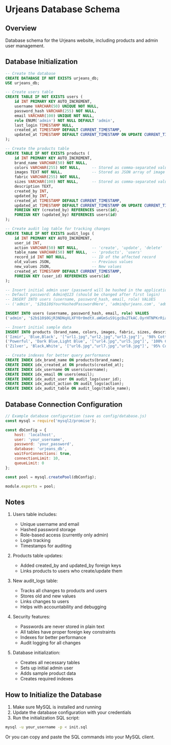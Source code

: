 # Urjeans Database Schema

## Overview
Database schema for the Urjeans website, including products and admin user management.

## Database Initialization
```sql
-- Create the database
CREATE DATABASE IF NOT EXISTS urjeans_db;
USE urjeans_db;

-- Create users table
CREATE TABLE IF NOT EXISTS users (
    id INT PRIMARY KEY AUTO_INCREMENT,
    username VARCHAR(50) UNIQUE NOT NULL,
    password_hash VARCHAR(255) NOT NULL,
    email VARCHAR(100) UNIQUE NOT NULL,
    role ENUM('admin') NOT NULL DEFAULT 'admin',
    last_login TIMESTAMP NULL,
    created_at TIMESTAMP DEFAULT CURRENT_TIMESTAMP,
    updated_at TIMESTAMP DEFAULT CURRENT_TIMESTAMP ON UPDATE CURRENT_TIMESTAMP
);

-- Create the products table
CREATE TABLE IF NOT EXISTS products (
    id INT PRIMARY KEY AUTO_INCREMENT,
    brand_name VARCHAR(50) NOT NULL,
    colors VARCHAR(255) NOT NULL,     -- Stored as comma-separated values
    images TEXT NOT NULL,             -- Stored as JSON array of image URLs
    fabric VARCHAR(255) NOT NULL,
    sizes VARCHAR(100) NOT NULL,      -- Stored as comma-separated values
    description TEXT,
    created_by INT,
    updated_by INT,
    created_at TIMESTAMP DEFAULT CURRENT_TIMESTAMP,
    updated_at TIMESTAMP DEFAULT CURRENT_TIMESTAMP ON UPDATE CURRENT_TIMESTAMP,
    FOREIGN KEY (created_by) REFERENCES users(id),
    FOREIGN KEY (updated_by) REFERENCES users(id)
);

-- Create audit log table for tracking changes
CREATE TABLE IF NOT EXISTS audit_logs (
    id INT PRIMARY KEY AUTO_INCREMENT,
    user_id INT,
    action VARCHAR(50) NOT NULL,      -- 'create', 'update', 'delete'
    table_name VARCHAR(50) NOT NULL,  -- 'products', 'users'
    record_id INT NOT NULL,           -- ID of the affected record
    old_values JSON,                  -- Previous values
    new_values JSON,                  -- New values
    created_at TIMESTAMP DEFAULT CURRENT_TIMESTAMP,
    FOREIGN KEY (user_id) REFERENCES users(id)
);

-- Insert initial admin user (password will be hashed in the application)
-- Default password: Admin@123 (should be changed after first login)
-- INSERT INTO users (username, password_hash, email, role) VALUES
-- ('admin', '$2b$10$YourHashedPasswordHere', 'admin@urjeans.com', 'admin');

INSERT INTO users (username, password_hash, email, role) VALUES
('admin', '$2b$10$0GjR3NDNqXLXFY0r0mdtX.aWGmSuS9igcBu2TkAC.OyrHTNPKrRia', 'admin@urjeans.com', 'admin');

-- Insert initial sample data
INSERT INTO products (brand_name, colors, images, fabric, sizes, description, created_by) VALUES
('Izmir', 'Blue,Black', '["url1.jpg","url2.jpg","url3.jpg"]', '98% Cotton, 2% Elastane', '28,30,32,34', 'Classic fit blue jeans with modern styling', 1),
('Powerful', 'Dark Blue,Light Blue', '["url4.jpg","url5.jpg"]', '100% Cotton', '30,32,34,36', 'Comfortable everyday wear jeans', 1),
('Zilver', 'Black,White', '["url6.jpg","url7.jpg","url8.jpg"]', '95% Cotton, 5% Spandex', '28,30,32', 'Slim fit trendy jeans', 1);

-- Create indexes for better query performance
CREATE INDEX idx_brand_name ON products(brand_name);
CREATE INDEX idx_created_at ON products(created_at);
CREATE INDEX idx_username ON users(username);
CREATE INDEX idx_email ON users(email);
CREATE INDEX idx_audit_user ON audit_logs(user_id);
CREATE INDEX idx_audit_action ON audit_logs(action);
CREATE INDEX idx_audit_table ON audit_logs(table_name);
```

## Database Connection Configuration
```javascript
// Example database configuration (save as config/database.js)
const mysql = require('mysql2/promise');

const dbConfig = {
    host: 'localhost',
    user: 'your_username',
    password: 'your_password',
    database: 'urjeans_db',
    waitForConnections: true,
    connectionLimit: 10,
    queueLimit: 0
};

const pool = mysql.createPool(dbConfig);

module.exports = pool;
```

## Notes
1. Users table includes:
   - Unique username and email
   - Hashed password storage
   - Role-based access (currently only admin)
   - Login tracking
   - Timestamps for auditing

2. Products table updates:
   - Added created_by and updated_by foreign keys
   - Links products to users who create/update them

3. New audit_logs table:
   - Tracks all changes to products and users
   - Stores old and new values
   - Links changes to users
   - Helps with accountability and debugging

4. Security features:
   - Passwords are never stored in plain text
   - All tables have proper foreign key constraints
   - Indexes for better performance
   - Audit logging for all changes

5. Database initialization:
   - Creates all necessary tables
   - Sets up initial admin user
   - Adds sample product data
   - Creates required indexes

## How to Initialize the Database
1. Make sure MySQL is installed and running
2. Update the database configuration with your credentials
3. Run the initialization SQL script:
```bash
mysql -u your_username -p < init.sql
```
Or you can copy and paste the SQL commands into your MySQL client.
